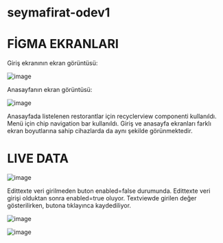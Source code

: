 # seymafirat-odev1
# FİGMA EKRANLARI

Giriş ekranının ekran görüntüsü:

![image](loginscreen.JPG)

Anasayfanın ekran görüntüsü:

![image](homescreen.JPG)

Anasayfada listelenen restorantlar için recyclerview componenti kullanıldı. Menü için chip navigation bar kullanıldı. Giriş ve anasayfa ekranları farklı ekran boyutlarına sahip cihazlarda da aynı şekilde görünmektedir.

# LIVE DATA

![image](ld1.JPG)

Edittexte veri girilmeden buton enabled=false durumunda. Edittexte veri girişi olduktan sonra enabled=true oluyor. Textviewde girilen değer gösterilirken, butona tıklayınca kaydediliyor.

![image](ld2.JPG)

![image](ld3.JPG)

